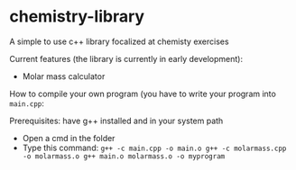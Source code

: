 # chemistry-library
A simple to use c++ library focalized at chemisty exercises

Current features (the library is currently in early development):
- Molar mass calculator



How to compile your own program (you have to write your program into `main.cpp`:

Prerequisites: have g++ installed and in your system path

- Open a cmd in the folder
- Type this command: ```g++ -c main.cpp -o main.o
g++ -c molarmass.cpp -o molarmass.o
g++ main.o molarmass.o -o myprogram```

